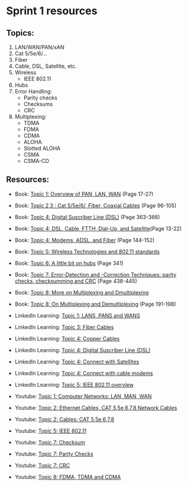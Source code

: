 # Sprint 1 resources

## Topics:

1. LAN/WAN/PAN/xAN
2. Cat 5/5e/6/...
3. Fiber
4. Cable, DSL, Satellite, etc.
5. Wireless
    - IEEE 802.11
6. Hubs
7. Error Handling:
    - Parity checks
    - Checksums
    - CRC
8. Multiplexing:
    - TDMA
    - FDMA
    - CDMA
    - ALOHA
    - Slotted ALOHA
    - CSMA
    - CSMA-CD


## Resources:

* Book: [Topic 1: Overview of PAN, LAN, WAN](http://index-of.es/Varios-2/Computer%20Networks%205th%20Edition.pdf#page=41) (Page 17-27)

* Book: [Topic 2,3 : Cat 5/5e/6/, Fiber, Coaxial Cables](http://index-of.es/Varios-2/Computer%20Networks%205th%20Edition.pdf#page=120) (Page 96-105)

* Book: [Topic 4: Digital Suscriber Line (DSL)](https://vulms.vu.edu.pk/Courses/CS206/Downloads/Cisco.Press.Computer.Networking.First.Step.Apr.2004.INTERNAL.pdf#page=363) (Page 363-366)

* Book: [Topic 4: DSL, Cable, FTTH, Dial-Up, and Satellite](https://eclass.teicrete.gr/modules/document/file.php/TP326/%CE%98%CE%B5%CF%89%CF%81%CE%AF%CE%B1%20(Lectures)/Computer_Networking_A_Top-Down_Approach.pdf#page=40)(Page 13-22)

* Book: [Topic 4: Modems, ADSL, and Fiber](http://index-of.es/Varios-2/Computer%20Networks%205th%20Edition.pdf#page=168) (Page 144-152)

* Book: [Topic 5: Wireless Technologies and 802.11 standards](https://book.systemsapproach.org/direct/wireless.html#)

* Book: [Topic 6: A little bit on hubs](http://index-of.es/Varios-2/Computer%20Networks%205th%20Edition.pdf#page=365) (Page 341)

* Book: [Topic 7: Error-Detection and -Correction Techniques: parity checks, checksumming and CRC](https://bit.ly/3j11uYM) (Page 438-445)

* Book: [Topic 8: More on Multiplexing and Dmultiplexing](https://book.systemsapproach.org/foundation/architecture.html#multiplexing-and-demultiplexing)

* Book: [Topic 8: On Multiplexing and Demultiplexing](https://bit.ly/2NMCGZg) (Page 191-198)

* LinkedIn Learning: [Topic 1: LANS, PANS and WANS](https://www.linkedin.com/learning/securing-the-iot-introduction/lans-wans-pans?u=49112041)

* LinkedIn Learning: [Topic 3: Fiber Cables](https://www.linkedin.com/learning/comptia-server-plus-sk0-004-cert-prep-5-networking/fiber-cables?resume=false&u=49112041)

* LinkedIn Learning: [Topic 4: Copper Cables](https://www.linkedin.com/learning/comptia-server-plus-sk0-004-cert-prep-5-networking/copper-cables?u=49112041)

* LinkedIn Learning: [Topic 4: Digital Suscriber Line (DSL)](https://www.linkedin.com/learning/comptia-network-plus-n10-007-cert-prep-6-advanced-ip-networking/digital-subscriber-line-dsl?u=49112041)

* LinkedIn Learning: [Topic 4: Connect with Satellites](https://www.linkedin.com/learning/comptia-network-plus-n10-007-cert-prep-6-advanced-ip-networking/connect-with-satellites?u=49112041)

* LinkedIn Learning: [Topic 4: Connect with cable modems](https://www.linkedin.com/learning/comptia-network-plus-n10-007-cert-prep-6-advanced-ip-networking/connect-with-cable-modems?u=49112041)

* LinkedIn Learning: [Topic 5: IEEE 802.11 overview](https://www.linkedin.com/learning/wireshark-advanced-tools-and-techniques/ieee-802-11-overview?u=49112041)

* Youtube: [Topic 1: Computer Networks: LAN, MAN, WAN](https://www.youtube.com/watch?v=9BIN99rHOCQ)

* Youtube: [Topic 2: Ethernet Cables, CAT 5,5e,6,7,8 Network Cables](https://www.youtube.com/watch?v=_NX99ad2FUA)

* Youtube: [Topic 2: Cables: CAT 5,5e,6,7,8](https://www.youtube.com/watch?v=8XeY-0WDf3c&list=PL2jykFOD1AWZlfwMPcVKwaFrRXbqObI3U&index=81)

* Youtube: [Topic 5: IEEE 802.11](https://www.youtube.com/watch?v=t3FVP5wuG4g)

* Youtube: [Topic 7: Checksum](https://www.youtube.com/watch?v=AtVWnyDDaDI)

* Youtube: [Topic 7: Parity Checks](https://www.youtube.com/watch?v=DdMcAUlxh1M)

* Youtube: [Topic 7: CRC](https://www.youtube.com/watch?v=A9g6rTMblz4)

* Youtube: [Topic 8: FDMA, TDMA and CDMA](https://www.youtube.com/watch?v=KviHyRss-dE)
















